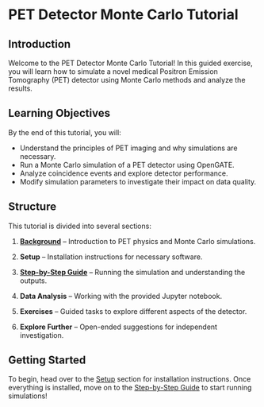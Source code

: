 # PET Detector Monte Carlo Tutorial

## Introduction
Welcome to the PET Detector Monte Carlo Tutorial! In this guided exercise, you will learn how to simulate a novel medical Positron Emission Tomography (PET) detector using Monte Carlo methods and analyze the results.

## Learning Objectives
By the end of this tutorial, you will:
- Understand the principles of PET imaging and why simulations are necessary.
- Run a Monte Carlo simulation of a PET detector using OpenGATE.
- Analyze coincidence events and explore detector performance.
- Modify simulation parameters to investigate their impact on data quality.

## Structure
This tutorial is divided into several sections:
1. **[Background](background.md)** – Introduction to PET physics and Monte Carlo simulations.

2. **Setup** – Installation instructions for necessary software.

3. **[Step-by-Step Guide](tutorial.md)** – Running the simulation and understanding the outputs.

4. **Data Analysis** – Working with the provided Jupyter notebook.

5. **Exercises** – Guided tasks to explore different aspects of the detector.

6. **Explore Further** – Open-ended suggestions for independent investigation.

## Getting Started
To begin, head over to the [Setup](setup.md) section for installation instructions. Once everything is installed, move on to the [Step-by-Step Guide](tutorial.md) to start running simulations!

